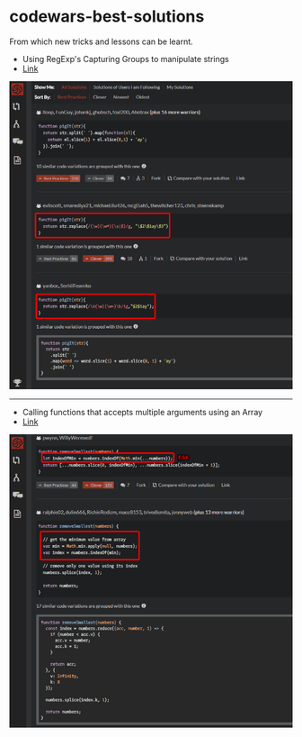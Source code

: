 # codewars-best-solutions
From which new tricks and lessons can be learnt.

- Using RegExp's Capturing Groups to manipulate strings
- <a href="https://www.codewars.com/kata/520b9d2ad5c005041100000f">Link</a>

![Alt text](images/chrome_2018-05-08_11-40-45.png)

----------

- Calling functions that accepts multiple arguments using an Array
- <a href="https://www.codewars.com/kata/remove-the-minimum">Link</a>

![Alt text](images/chrome_2018-05-08_12-05-57.png)
